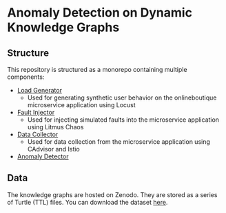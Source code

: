# Anomaly Detection on Dynamic Knowledge Graphs

## Structure

This repository is structured as a monorepo containing multiple components:

- [Load Generator](load-generator)
  - Used for generating synthetic user behavior on the onlineboutique microservice application using Locust
- [Fault Injector](fault-injector)
  - Used for injecting simulated faults into the microservice application using Litmus Chaos
- [Data Collector](data-collector)
  - Used for data collection from the microservice application using CAdvisor and Istio
- [Anomaly Detector](anomaly-detector)

## Data

The knowledge graphs are hosted on Zenodo. They are stored as a series of Turtle (TTL) files.
You can download the dataset [here](https://zenodo.org/record/5152153).
